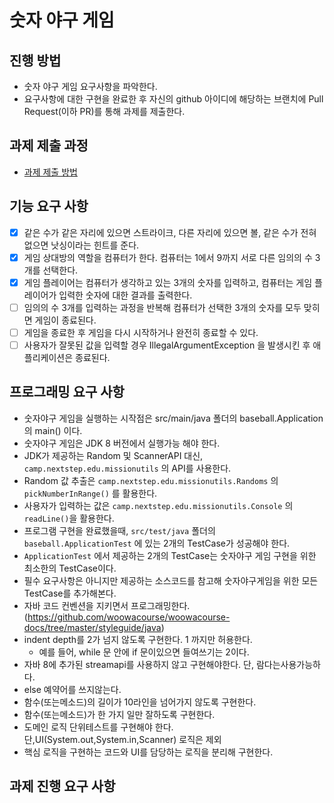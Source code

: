 # 숫자 야구 게임
## 진행 방법
* 숫자 야구 게임 요구사항을 파악한다.
* 요구사항에 대한 구현을 완료한 후 자신의 github 아이디에 해당하는 브랜치에 Pull Request(이하 PR)를 통해 과제를 제출한다.

## 과제 제출 과정
* [과제 제출 방법](https://github.com/next-step/nextstep-docs/tree/master/precourse)

## 기능 요구 사항
- [x] 같은 수가 같은 자리에 있으면 스트라이크, 다른 자리에 있으면 볼, 같은 수가 전혀 없으면 낫싱이라는 힌트를 준다.
- [x] 게임 상대방의 역할을 컴퓨터가 한다. 컴퓨터는 1에서 9까지 서로 다른 임의의 수 3개를 선택한다.
- [x] 게임 플레이어는 컴퓨터가 생각하고 있는 3개의 숫자를 입력하고, 컴퓨터는 게임 플레이어가 입력한 숫자에 대한 결과를 출력한다.
- [ ] 임의의 수 3개를 입력하는 과정을 반복해 컴퓨터가 선택한 3개의 숫자를 모두 맞히면 게임이 종료된다.
- [ ] 게임을 종료한 후 게임을 다시 시작하거나 완전히 종료할 수 있다.
- [ ] 사용자가 잘못된 값을 입력할 경우 IllegalArgumentException 을 발생시킨 후 애플리케이션은 종료된다.

## 프로그래밍 요구 사항
- 숫자야구 게임을 실행하는 시작점은 src/main/java 폴더의 baseball.Application 의 main() 이다.
- 숫자야구 게임은 JDK 8 버전에서 실행가능 해야 한다.
- JDK가 제공하는 Random 및 ScannerAPI 대신, `camp.nextstep.edu.missionutils` 의 API를 사용한다.
- Random 값 추출은 `camp.nextstep.edu.missionutils.Randoms` 의 `pickNumberInRange()` 를 활용한다.
- 사용자가 입력하는 값은 `camp.nextstep.edu.missionutils.Console` 의 `readLine()`을 활용한다.
- 프로그램 구현을 완료했을때, `src/test/java` 폴더의 `baseball.ApplicationTest` 에 있는 2개의 TestCase가 성공해야 한다.
- `ApplicationTest` 에서 제공하는 2개의 TestCase는 숫자야구 게임 구현을 위한 최소한의 TestCase이다.
- 필수 요구사항은 아니지만 제공하는 소스코드를 참고해 숫자야구게임을 위한 모든 TestCase를 추가해본다.
- 자바 코드 컨벤션을 지키면서 프로그래밍한다.(https://github.com/woowacourse/woowacourse-docs/tree/master/styleguide/java)
- indent depth를 2가 넘지 않도록 구현한다. 1 까지만 허용한다.
  - 예를 들어, while 문 안에 if 문이있으면 들여쓰기는 2이다.
- 자바 8에 추가된 streamapi를 사용하지 않고 구현해야한다. 단, 람다는사용가능하다.
- else 예약어를 쓰지않는다.
- 함수(또는메소드)의 길이가 10라인을 넘어가지 않도록 구현한다.
- 함수(또는메소드)가 한 가지 일만 잘하도록 구현한다.
- 도메인 로직 단위테스트를 구현해야 한다. 단,UI(System.out,System.in,Scanner) 로직은 제외
- 핵심 로직을 구현하는 코드와 UI를 담당하는 로직을 분리해 구현한다.
    
## 과제 진행 요구 사항

